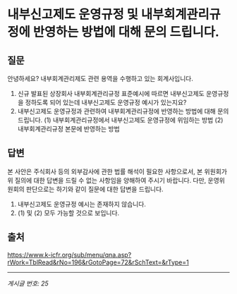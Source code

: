 # 내부신고제도 운영규정 및 내부회계관리규정에 반영하는 방법에 대해 문의 드립니다.

## 질문
안녕하세요?
내부회계관리제도 관련 용역을 수행하고 있는 회계사입니다.
1. 신규 발표된 상장회사 내부회계관리규정 표준예시에 따르면 내부신고제도 운영규정을 정하도록 되어 있는데 내부신고제도 운영규정 예시가 있는지요?
2. 내부신고제도 운영규정과 관련하여 내부회계관리규정에 반영하는 방법에 대해 문의 드립니다.
(1) 내부회계관리규정에서 내부신고제도 운영규정에 위임하는 방법
(2) 내부회계관리규정 본문에 반영하는 방법

## 답변
본 사안은 주식회사 등의 외부감사에 관한 법률 해석이 필요한 사항으로서, 본 위원회가 위 질의에 대한 답변을 드릴 수 없는 사항임을 양해하여 주시기 바랍니다.
다만, 운영위원회의 판단으로는 하기와 같이 질문에 대한 답변을 드립니다.
1. 내부신고제도 운영규정 예시는 존재하지 않습니다.
2. (1) 및 (2) 모두 가능할 것으로 보입니다.

## 출처
https://www.k-icfr.org/sub/menu/qna.asp?rWork=TblRead&rNo=196&rGotoPage=72&rSchText=&rType=1

---
*게시글 번호: 25*
